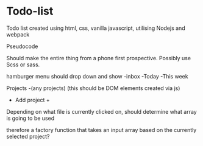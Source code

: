# Todo-list
Todo list created using html, css, vanilla javascript, utilising Nodejs and webpack


Pseudocode

Should make the entire thing from a phone first prospective. Possibly use Scss or sass.

hamburger menu should drop down and show 
-inbox
-Today
-This week

Projects
-(any projects) (this should be DOM elements created via js)
- Add project +

Depending on what file is currently clicked on, should determine what array is going to be used

therefore a factory function that takes an input array based on the currently selected project?

